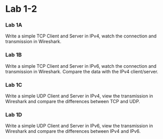 # Lab 1-2

### Lab 1A

Write a simple TCP Client and Server in IPv4, watch the connection and transmission in Wireshark.

### Lab 1B

Write a simple TCP Client and Server in IPv6, watch the connection and transmission in Wireshark. Compare the data with the IPv4 client/server.

### Lab 1C

Write a simple UDP Client and Server in IPv4, view the transmission in Wireshark and compare the differences between TCP and UDP.

### Lab 1D

Write a simple UDP Client and Server in IPv6, view the transmission in Wireshark and compare the differences between IPv4 and IPv6.

